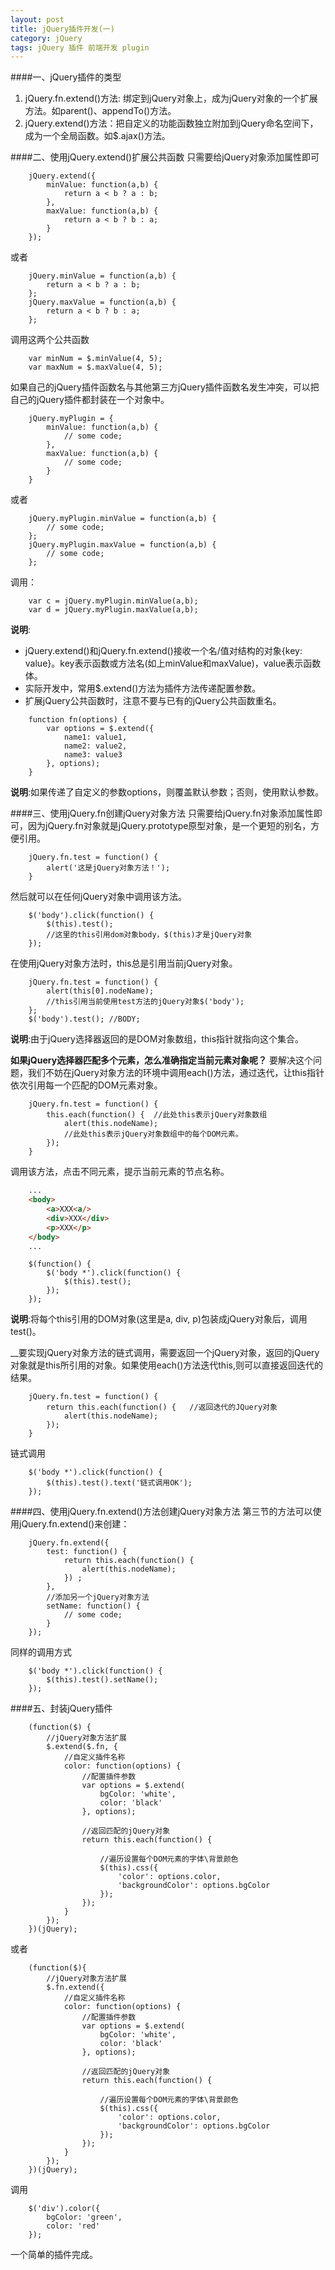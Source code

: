 ```yaml
---
layout: post
title: jQuery插件开发(一)
category: jQuery
tags: jQuery 插件 前端开发 plugin
---
```


####一、jQuery插件的类型
1.	jQuery.fn.extend()方法: 绑定到jQuery对象上，成为jQuery对象的一个扩展方法。如parent()、appendTo()方法。
2.	jQuery.extend()方法：把自定义的功能函数独立附加到jQuery命名空间下，成为一个全局函数。如$.ajax()方法。

<!-- more -->

####二、使用jQuery.extend()扩展公共函数
只需要给jQuery对象添加属性即可

```JS
	jQuery.extend({
		minValue: function(a,b) {
			return a < b ? a : b;
		},
		maxValue: function(a,b) {
			return a < b ? b : a;
		}
	});
```

或者

```JS
	jQuery.minValue = function(a,b) {
		return a < b ? a : b;
	};
	jQuery.maxValue = function(a,b) {
		return a < b ? b : a;
	};
```

调用这两个公共函数

```JS
	var minNum = $.minValue(4, 5);
	var maxNum = $.maxValue(4, 5);
```

如果自己的jQuery插件函数名与其他第三方jQuery插件函数名发生冲突，可以把自己的jQuery插件都封装在一个对象中。

```JS
	jQuery.myPlugin = {
		minValue: function(a,b) {
			// some code;
		},
		maxValue: function(a,b) {
			// some code;
		}
	}
```

或者

```JS
	jQuery.myPlugin.minValue = function(a,b) {
		// some code;
	};
	jQuery.myPlugin.maxValue = function(a,b) {
		// some code;
	};
```

调用：

```JS
	var c = jQuery.myPlugin.minValue(a,b);
	var d = jQuery.myPlugin.maxValue(a,b);
```

__说明__:
*	jQuery.extend()和jQuery.fn.extend()接收一个名/值对结构的对象{key: value}。key表示函数或方法名(如上minValue和maxValue)，value表示函数体。
*	实际开发中，常用$.extend()方法为插件方法传递配置参数。
*	扩展jQuery公共函数时，注意不要与已有的jQuery公共函数重名。

```JS
	function fn(options) {
		var options = $.extend({
			name1: value1,
			name2: value2,
			name3: value3
		}, options);
	}
```

__说明__:如果传递了自定义的参数options，则覆盖默认参数；否则，使用默认参数。

####三、使用jQuery.fn创建jQuery对象方法
只需要给jQuery.fn对象添加属性即可，因为jQuery.fn对象就是jQuery.prototype原型对象，是一个更短的别名，方便引用。

```JS
	jQuery.fn.test = function() {
		alert('这是jQuery对象方法！');
	}
```

然后就可以在任何jQuery对象中调用该方法。

```JS
	$('body').click(function() {
		$(this).test();
		//这里的this引用dom对象body，$(this)才是jQuery对象
	});
```

在使用jQuery对象方法时，this总是引用当前jQuery对象。

```JS
	jQuery.fn.test = function() {
		alert(this[0].nodeName);
		//this引用当前使用test方法的jQuery对象$('body');
	};
	$('body').test(); //BODY;
```

__说明__:由于jQuery选择器返回的是DOM对象数组，this指针就指向这个集合。

__如果jQuery选择器匹配多个元素，怎么准确指定当前元素对象呢？__
要解决这个问题，我们不妨在jQuery对象方法的环境中调用each()方法，通过迭代，让this指针依次引用每一个匹配的DOM元素对象。

```JS
	jQuery.fn.test = function() {
		this.each(function() {	//此处this表示jQuery对象数组
			alert(this.nodeName);
			//此处this表示jQuery对象数组中的每个DOM元素。
		});
	}
```

调用该方法，点击不同元素，提示当前元素的节点名称。

```html
	...
	<body>
		<a>XXX<a/>
		<div>XXX</div>
		<p>XXX</p>
	</body>
	...
```

```JS
	$(function() {
		$('body *').click(function() {
			$(this).test();
		});
	});
```

__说明__:将每个this引用的DOM对象(这里是a, div, p)包装成jQuery对象后，调用test()。

__要实现jQuery对象方法的链式调用，需要返回一个jQuery对象，返回的jQuery对象就是this所引用的对象。如果使用each()方法迭代this,则可以直接返回迭代的结果。

```JS
	jQuery.fn.test = function() {
		return this.each(function() {	//返回迭代的JQuery对象
			alert(this.nodeName);
		});
	}
```

链式调用

```JS
	$('body *').click(function() {
		$(this).test().text('链式调用OK');
	});
```

####四、使用jQuery.fn.extend()方法创建jQuery对象方法
第三节的方法可以使用jQuery.fn.extend()来创建：

```JS
	jQuery.fn.extend({
		test: function() {
			return this.each(function() {
				alert(this.nodeName);
			}) ;
		},
		//添加另一个jQuery对象方法
		setName: function() {
			// some code;
		}
	});
```

同样的调用方式

```JS
	$('body *').click(function() {
		$(this).test().setName();
	});
```

####五、封装jQuery插件

```JS
	(function($) {
		//jQuery对象方法扩展
		$.extend($.fn, {
			//自定义插件名称
			color: function(options) {
				//配置插件参数
				var options = $.extend(
					bgColor: 'white',
					color: 'black'
				}, options);

				//返回匹配的jQuery对象
				return this.each(function() {

					//遍历设置每个DOM元素的字体\背景颜色
					$(this).css({
						'color': options.color,
						'backgroundColor': options.bgColor
					});
				});
			}
		});
	})(jQuery);
```

或者

```JS
	(function($){
		//jQuery对象方法扩展
		$.fn.extend({
			//自定义插件名称
			color: function(options) {
				//配置插件参数
				var options = $.extend(
					bgColor: 'white',
					color: 'black'
				}, options);

				//返回匹配的jQuery对象
				return this.each(function() {

					//遍历设置每个DOM元素的字体\背景颜色
					$(this).css({
						'color': options.color,
						'backgroundColor': options.bgColor
					});
				});
			}
		});
	})(jQuery);
```

调用

```JS
	$('div').color({
		bgColor: 'green',
		color: 'red'
	});
```

一个简单的插件完成。
